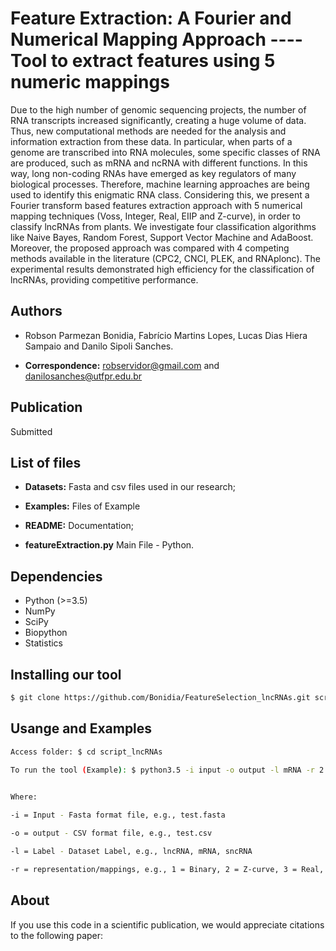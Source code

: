 # Feature Extraction: A Fourier and Numerical Mapping Approach ---- Tool to extract features using 5 numeric mappings

Due to the high number of genomic sequencing projects, the number of RNA transcripts increased significantly, creating a huge volume of data. Thus, new computational methods are needed for the analysis and information extraction from these data. In particular, when parts of a genome are transcribed into RNA molecules, some specific classes of RNA are produced, such as mRNA and ncRNA with different functions. In this way, long non-coding RNAs have emerged as key regulators of many biological processes. Therefore, machine learning approaches are being used to identify this enigmatic RNA class. Considering this, we present a Fourier transform based features extraction approach with 5 numerical mapping techniques (Voss, Integer, Real, EIIP and Z-curve), in order to classify lncRNAs from plants. We investigate four classification algorithms like Naive Bayes, Random Forest, Support Vector Machine and AdaBoost. Moreover, the proposed approach was compared with 4 competing methods available in the literature (CPC2, CNCI, PLEK, and RNAplonc). The experimental results demonstrated high efficiency for the classification of lncRNAs, providing competitive performance.


## Authors

* Robson Parmezan Bonidia, Fabrício Martins Lopes, Lucas Dias Hiera Sampaio and Danilo Sipoli Sanches.

* **Correspondence:** robservidor@gmail.com and danilosanches@utfpr.edu.br


## Publication

Submitted


## List of files

 - **Datasets:** Fasta and csv files used in our research;

 - **Examples:** Files of Example

 - **README:** Documentation;

 - **featureExtraction.py** Main File - Python.


## Dependencies

- Python (>=3.5)
- NumPy 
- SciPy
- Biopython
- Statistics


## Installing our tool

```sh
$ git clone https://github.com/Bonidia/FeatureSelection_lncRNAs.git script_lncRNAs
```

## Usange and Examples


```sh
Access folder: $ cd script_lncRNAs
 
To run the tool (Example): $ python3.5 -i input -o output -l mRNA -r 2


Where:

-i = Input - Fasta format file, e.g., test.fasta

-o = output - CSV format file, e.g., test.csv

-l = Label - Dataset Label, e.g., lncRNA, mRNA, sncRNA

-r = representation/mappings, e.g., 1 = Binary, 2 = Z-curve, 3 = Real, 4 = Integer, 5 = EIIP.
```

## About

If you use this code in a scientific publication, we would appreciate citations to the following paper: